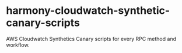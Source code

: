 # harmony-cloudwatch-synthetic-canary-scripts
AWS Cloudwatch Synthetics Canary scripts for every RPC method and workflow.
